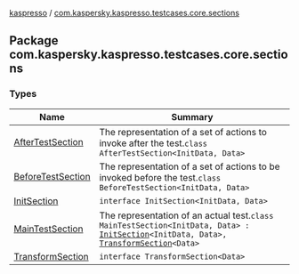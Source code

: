 [kaspresso](../index.md) / [com.kaspersky.kaspresso.testcases.core.sections](./index.md)

## Package com.kaspersky.kaspresso.testcases.core.sections

### Types

| Name | Summary |
|---|---|
| [AfterTestSection](-after-test-section/index.md) | The representation of a set of actions to invoke after the test.`class AfterTestSection<InitData, Data>` |
| [BeforeTestSection](-before-test-section/index.md) | The representation of a set of actions to be invoked before the test.`class BeforeTestSection<InitData, Data>` |
| [InitSection](-init-section/index.md) | `interface InitSection<InitData, Data>` |
| [MainTestSection](-main-test-section/index.md) | The representation of an actual test.`class MainTestSection<InitData, Data> : `[`InitSection`](-init-section/index.md)`<InitData, Data>, `[`TransformSection`](-transform-section/index.md)`<Data>` |
| [TransformSection](-transform-section/index.md) | `interface TransformSection<Data>` |
